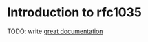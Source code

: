 # Introduction to rfc1035

TODO: write [great documentation](http://jacobian.org/writing/what-to-write/)
